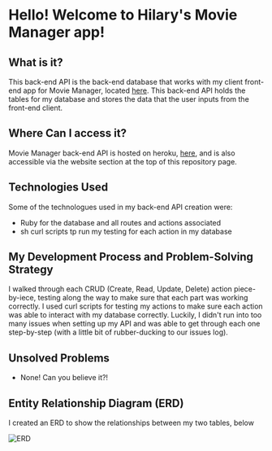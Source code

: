 # Hello! Welcome to Hilary's Movie Manager app!

 ## What is it?

 This back-end API is the back-end database that works with my client front-end app for Movie Manager, located [here](https://hilarybrown.github.io/full-stack-client-front-end/). This back-end API holds the tables for my database and stores the data that the user inputs from the front-end client.

 ## Where Can I access it?

 Movie Manager back-end API is hosted on heroku,  [here](https://stormy-sea-27251.herokuapp.com/), and is also accessible via the website section at the top of this repository page.

## Technologies Used

 Some of the technologues used in my back-end API creation were:
 - Ruby for the database and all routes and actions associated
 - sh curl scripts tp run my testing for each action in my database

 ## My Development Process and Problem-Solving Strategy

 I walked through each CRUD (Create, Read, Update, Delete) action piece-by-iece, testing along the way to make sure that each part was working correctly. I used curl scripts for testing my actions to make sure each action was able to interact with my database correctly. Luckily, I didn't run into too many issues when setting up my API and was able to get through each one step-by-step (with a little bit of rubber-ducking to our issues log).

 ## Unsolved Problems

 - None! Can you believe it?!

 ## Entity Relationship Diagram (ERD)

 I created an ERD to show the relationships between my two tables, below

 ![ERD](https://imgur.com/fsFjhIP)
